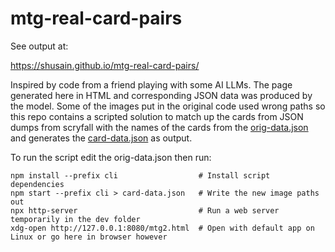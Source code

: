 # mtg-real-card-pairs

See output at:

https://shusain.github.io/mtg-real-card-pairs/

Inspired by code from a friend playing with some AI LLMs.  The page generated here in HTML and corresponding JSON data was produced by the model.  Some of the images put in the original code used wrong paths so this repo contains a scripted solution to match up the cards from JSON dumps from scryfall with the names of the cards from the [orig-data.json](cli/orig-data.json) and generates the [card-data.json](cli/card-data.json) as output.

To run the script edit the orig-data.json then run:

```
npm install --prefix cli                  # Install script dependencies
npm start --prefix cli > card-data.json   # Write the new image paths out
npx http-server                           # Run a web server temporarily in the dev folder
xdg-open http://127.0.0.1:8080/mtg2.html  # Open with default app on Linux or go here in browser however
```
